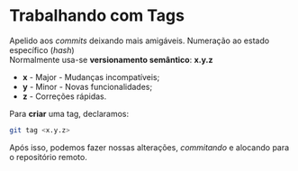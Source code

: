 # Trabalhando com Tags
Apelido aos *commits* deixando mais amigáveis.
Numeração ao estado específico (*hash*)
<br>
Normalmente usa-se **versionamento semântico**:
**x.y.z**

- **x** - Major - Mudanças incompatíveis;
- **y** - Minor - Novas funcionalidades;
- **z** - Correções rápidas.

Para **criar** uma tag, declaramos:
```bash
git tag <x.y.z>
```
Após isso, podemos fazer nossas alterações, *commitando* e alocando para o repositório remoto.
```bash
```
<!--stackedit_data:
eyJoaXN0b3J5IjpbMTUxOTc3ODcxNSwtMTgxNDc5NjI3MF19
-->